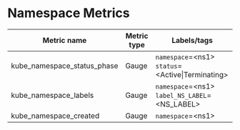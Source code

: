 # Namespace Metrics

| Metric name| Metric type | Labels/tags |
| ---------- | ----------- | ----------- |
| kube_namespace_status_phase| Gauge | `namespace`=&lt;ns1&gt; <br> `status`=&lt;Active\|Terminating&gt; |
| kube_namespace_labels | Gauge | `namespace`=&lt;ns1&gt; <br> `label_NS_LABEL`=&lt;NS_LABEL&gt; |
| kube_namespace_created | Gauge | `namespace`=&lt;ns1&gt; |
